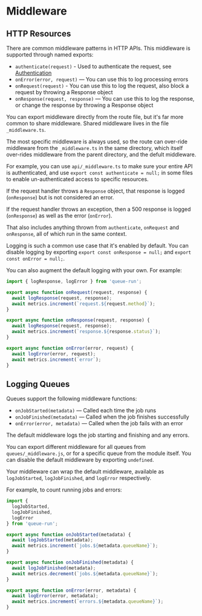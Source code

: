 # Middleware

## HTTP Resources

There are common middleware patterns in HTTP APIs. This middleware is supported through named exports:

- `authenticate(request)` - Used to authenticate the request, see [Authentication](Authenticate.md)
- `onError(error, request)` — You can use this to log processing errors
- `onRequest(request)` - You can use this to log the request, also block a request by throwing a Response object
- `onResponse(request, response)` — You can use this to log the response, or change the response by throwing a Response object

You can export middleware directly from the route file, but it's far more common to share middleware. Shared middleware lives in the file `_middleware.ts`.

The most specific middleware is always used, so the route can over-ride middleware from the `_middleware.ts` in the same directory, which itself over-rides middleware from the parent directory, and the defult middleware.

For example, you can use `api/_middleware.ts` to make sure your entire API is authenticated, and use `export const authenticate = null;` in some files to enable un-authenticated access to specific resources.

If the request handler throws a `Response` object, that response is logged (`onResponse`) but is not considered an error.

If the request handler throws an exception, then a 500 response is logged (`onResponse`) as well as the error (`onError`).

That also includes anything thrown from `authenticate`, `onRequest` and `onResponse`, all of which run in the same context.

Logging is such a common use case that it's enabled by default. You can disable logging by exporting `export const onResponse = null;` and `export const onError = null;`.

You can also augment the default logging with your own. For example:

```ts title="api/_middleware.ts"
import { logResponse, logError } from 'queue-run';

export async function onRequest(request, response) {
  await logResponse(request, response);
  await metrics.increment(`request.${request.method}`);
}

export async function onResponse(request, response) {
  await logResponse(request, response);
  await metrics.increment(`response.${response.status}`);
}

export async function onError(error, request) {
  await logError(error, request);
  await metrics.increment(`error`);
}
```


## Logging Queues

Queues support the following middleware functions:

- `onJobStarted(metadata)` — Called each time the job runs
- `onJobFinished(metadata)` — Called when the job finishes successfully
- `onError(error, metadata)` — Called when the job fails with an error

The default middleware logs the job starting and finishing and any errors.

You can export different middleware for all queues from `queues/_middleware.js`, or for a specific queue from the module itself. You can disable the default middleware by exporting `undefined`.

Your middleware can wrap the default middleware, available as `logJobStarted`, `logJobFinished`, and `logError` respectively.

For example, to count running jobs and errors:

```ts title="queues/_middleware.js"
import {
  logJobStarted,
  logJobFinished,
  logError
} from 'queue-run';

export async function onJobStarted(metadata) {
  await logJobStarted(metadata);
  await metrics.increment(`jobs.${metadata.queueName}`);
}

export async function onJobFinished(metadata) {
  await logJobFinished(metadata);
  await metrics.decrement(`jobs.${metadata.queueName}`);
}

export async function onError(error, metadata) {
  await logError(error, metadata);
  await metrics.increment(`errors.${metadata.queueName}`);
}
```
